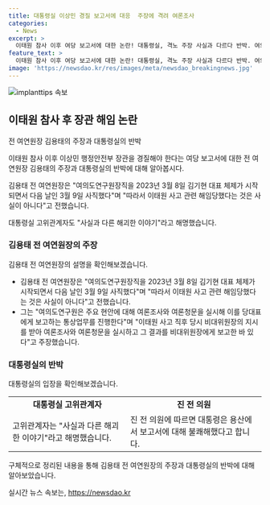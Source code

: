 ```yaml
---
title: 대통령실 이상민 경질 보고서에 대응  주장에 격려 여론조사
categories:
  - News
excerpt: >
  이태원 참사 이후 여당 보고서에 대한 논란! 대통령실, 격노 주장 사실과 다르다 반박. 여의도연구원장 해임 주장에 대통령 격노 주장과 관련해 사실과 다르다고 밝힌 김용태 전 여의도연구원장. 여의도연구원장 직무 수행과 해임 관련 사실 반박. 대통령실 고위관계자도 해괴한 이야기라고 해명.
feature_text: >
  이태원 참사 이후 여당 보고서에 대한 논란! 대통령실, 격노 주장 사실과 다르다 반박. 여의도연구원장 해임 주장에 대통령 격노 주장과 관련해 사실과 다르다고 밝힌 김용태 전 여의도연구원장. 여의도연구원장 직무 수행과 해임 관련 사실 반박. 대통령실 고위관계자도 해괴한 이야기라고 해명.
image: 'https://newsdao.kr/res/images/meta/newsdao_breakingnews.jpg'
---
```


<p><img src="https://newsdao.kr/res/images/meta/newsdao_breakingnews.jpg" alt="implanttips 속보" /></p>

<h2 data-ke-size="size26">이태원 참사 후 장관 해임 논란</h2>

<p>전 여연원장 김용태의 주장과 대통령실의 반박</p>

<p>이태원 참사 이후 이상민 행정안전부 장관을 경질해야 한다는 여당 보고서에 대한 전 여연원장 김용태의 주장과 대통령실의 반박에 대해 알아봅시다.</p>

<p data-ke-size="size16">김용태 전 여연원장은 "여의도연구원장직을 2023년 3월 8일 김기현 대표 체제가 시작되면서 다음 날인 3월 9일 사직했다"며 "따라서 이태원 사고 관련 해임당했다는 것은 사실이 아니다"고 전했습니다.</p>

<p data-ke-size="size16">대통령실 고위관계자도 "사실과 다른 해괴한 이야기"라고 해명했습니다.</p>

<h3 data-ke-size="size18">김용태 전 여연원장의 주장</h3>

<p>김용태 전 여연원장의 설명을 확인해보겠습니다.</p>

<ul>
  <li>김용태 전 여연원장은 "여의도연구원장직을 2023년 3월 8일 김기현 대표 체제가 시작되면서 다음 날인 3월 9일 사직했다"며 "따라서 이태원 사고 관련 해임당했다는 것은 사실이 아니다"고 전했습니다.</li>
  <li>그는 "여의도연구원은 주요 현안에 대해 여론조사와 여론청문을 실시해 이를 당대표에게 보고하는 통상업무를 진행한다"며 "이태원 사고 직후 당시 비대위원장의 지시를 받아 여론조사와 여론청문을 실시하고 그 결과를 비대위원장에게 보고한 바 있다"고 주장했습니다.</li>
</ul>

<h3 data-ke-size="size18">대통령실의 반박</h3>

<p>대통령실의 입장을 확인해보겠습니다.</p>

<table>
  <tr>
    <td style="text-align: center; height: 17px;"><b>대통령실 고위관계자</b></td>
    <td style="text-align: center; height: 17px;"><b>진 전 의원</b></td>
  </tr>
  <tr>
    <td>고위관계자는 "사실과 다른 해괴한 이야기"라고 해명했습니다.</td>
    <td>진 전 의원에 따르면 대통령은 용산에서 보고서에 대해 불쾌해했다고 합니다.</td>
  </tr>
</table>

<p>구체적으로 정리된 내용을 통해 김용태 전 여연원장의 주장과 대통령실의 반박에 대해 알아보았습니다.</p>
실시간 뉴스 속보는, <a href="https://newsdao.kr" rel="dofollow">https://newsdao.kr</a>


